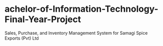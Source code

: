 # achelor-of-Information-Technology-Final-Year-Project
Sales, Purchase, and Inventory Management System for Samagi Spice Exports (Pvt) Ltd
